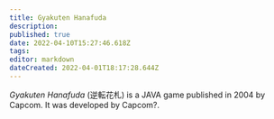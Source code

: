 ```yaml
---
title: Gyakuten Hanafuda
description: 
published: true
date: 2022-04-10T15:27:46.618Z
tags: 
editor: markdown
dateCreated: 2022-04-01T18:17:28.644Z
---
```


_Gyakuten Hanafuda_ (<span lang='ja'>逆転花札</span>) is a JAVA game published in 2004 by Capcom.
It was developed by Capcom?.
